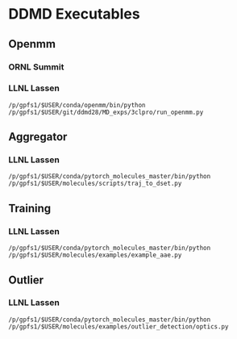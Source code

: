 # DDMD Executables

## Openmm

### ORNL Summit

### LLNL Lassen 

```
/p/gpfs1/$USER/conda/openmm/bin/python /p/gpfs1/$USER/git/ddmd28/MD_exps/3clpro/run_openmm.py 
```

## Aggregator

### LLNL Lassen 
```
/p/gpfs1/$USER/conda/pytorch_molecules_master/bin/python /p/gpfs1/$USER/molecules/scripts/traj_to_dset.py
```


## Training
 
### LLNL Lassen 

```
/p/gpfs1/$USER/conda/pytorch_molecules_master/bin/python /p/gpfs1/$USER/molecules/examples/example_aae.py
```

## Outlier

### LLNL Lassen 

```
/p/gpfs1/$USER/conda/pytorch_molecules_master/bin/python /p/gpfs1/$USER/molecules/examples/outlier_detection/optics.py
```
